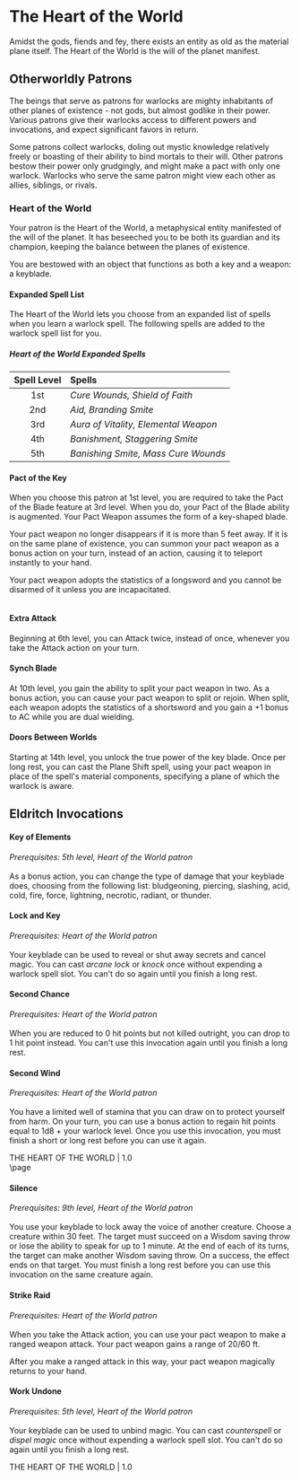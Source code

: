 # The Heart of the World

Amidst the gods, fiends and fey, there exists an entity as old as the material plane itself. The Heart of the World is the will of the planet manifest. 

## Otherworldly Patrons

The beings that serve as patrons for warlocks are mighty inhabitants of other planes of existence - not gods, but almost godlike in their power. Various patrons give their warlocks access to different powers and invocations, and expect significant favors in return.

Some patrons collect warlocks, doling out mystic knowledge relatively freely or boasting of their ability to bind mortals to their will. Other patrons bestow their power only grudgingly, and might make a pact with only one warlock. Warlocks who serve the same patron might view each other as allies, siblings, or rivals.

### Heart of the World

Your patron is the Heart of the World, a metaphysical entity manifested of the will of the planet. It has beseeched you to be both its guardian and its champion, keeping the balance between the planes of existence.

You are bestowed with an object that functions as both a key and a weapon: a keyblade. 

#### Expanded Spell List

The Heart of the World lets you choose from an expanded list of spells when you learn a warlock spell. The following spells are added to the warlock spell list for you.

##### Heart of the World Expanded Spells
| Spell Level | Spells |
|:----:|:-------------|
| 1st  | *Cure Wounds, Shield of Faith* |
| 2nd  | *Aid, Branding Smite* |
| 3rd  | *Aura of Vitality, Elemental Weapon* |
| 4th  | *Banishment, Staggering Smite* |
| 5th  | *Banishing Smite, Mass Cure Wounds* |

#### Pact of the Key

When you choose this patron at 1st level, you are required to take the Pact of the Blade feature at 3rd level. When you do, your Pact of the Blade ability is augmented. Your Pact Weapon assumes the form of a key-shaped blade. 

Your pact weapon no longer disappears if it is more than 5 feet away. If it is on the same plane of existence, you can summon your pact weapon as a bonus action on your turn, instead of an action, causing it to teleport instantly to your hand.

Your pact weapon adopts the statistics of a longsword and you cannot be disarmed of it unless you are incapacitated.

```
```

#### Extra Attack

Beginning at 6th level, you can Attack twice, instead of once, whenever you take the Attack action on your turn.

#### Synch Blade

At 10th level, you gain the ability to split your pact weapon in two. As a bonus action, you can cause your pact weapon to split or rejoin. When split, each weapon adopts the statistics of a shortsword and you gain a +1 bonus to AC while you are dual wielding.

#### Doors Between Worlds

Starting at 14th level, you unlock the true power of the key blade. Once per long rest, you can cast the Plane Shift spell, using your pact weapon in place of the spell's material components, specifying a plane of which the warlock is aware.

## Eldritch Invocations

#### Key of Elements
*Prerequisites: 5th level, Heart of the World patron*
<br><br>
As a bonus action, you can change the type of damage that your keyblade does, choosing from the following list: bludgeoning, piercing, slashing, acid, cold, fire, force, lightning, necrotic, radiant, or thunder.

#### Lock and Key
*Prerequisites: Heart of the World patron*
<br><br>
Your keyblade can be used to reveal or shut away secrets and cancel magic. You can cast *arcane lock* or *knock* once without expending a warlock spell slot. You can't do so again until you finish a long rest.

#### Second Chance
*Prerequisites: Heart of the World patron*
<br><br>
When you are reduced to 0 hit points but not killed outright, you can drop to 1 hit point instead. You can't use this invocation again until you finish a long rest.

#### Second Wind
*Prerequisites: Heart of the World patron*
<br><br>
You have a limited well of stamina that you can draw on to protect yourself from harm. On your turn, you can use a bonus action to regain hit points equal to 1d8 + your warlock level. Once you use this invocation, you must finish a short or long rest before you can use it again.

<div class='pageNumber auto'></div>
<div class='footnote'>THE HEART OF THE WORLD | 1.0</div>
\page

#### Silence
*Prerequisites: 9th level, Heart of the World patron*
<br><br>
You use your keyblade to lock away the voice of another creature. Choose a creature within 30 feet. The target must succeed on a Wisdom saving throw or lose the ability to speak for up to 1 minute. At the end of each of its turns, the target can make another Wisdom saving throw. On a success, the effect ends on that target. You must finish a long rest before you can use this invocation on the same creature again.

#### Strike Raid
*Prerequisites: Heart of the World patron*
<br><br>
When you take the Attack action, you can use your pact weapon to make a ranged weapon attack. Your pact weapon gains a range of 20/60 ft.

After you make a ranged attack in this way, your pact weapon magically returns to your hand.

#### Work Undone
*Prerequisites: 5th level, Heart of the World patron*
<br><br>
Your keyblade can be used to unbind magic. You can cast *counterspell* or *dispel magic* once without expending a warlock spell slot. You can't do so again until you finish a long rest.

<div class='pageNumber auto'></div>
<div class='footnote'>THE HEART OF THE WORLD | 1.0</div>